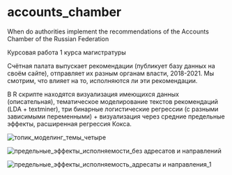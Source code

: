 # accounts_chamber
When do authorities implement the recommendations of the Accounts Chamber of the Russian Federation

Курсовая работа 1 курса магистратуры

Счётная палата выпускает рекомендации (публикует базу данных на своём сайте), отправляет их разным органам власти, 2018-2021. Мы смотрим, что влияет на то, исполняются ли эти рекомендации.

В R скрипте находятся визуализация имеющихся данных (описательная), тематическое моделирование текстов рекомендаций (LDA + textminer), три бинарные логистические регрессии (с разными зависимыми переменными) + визуализация через средние предельные эффекты, расширенная регрессия Кокса.


![топик_моделинг_темы_четыре](https://user-images.githubusercontent.com/101070662/175769341-e00c9111-b8a9-4e79-abd8-e21d3cde8c48.png)

![предельные_эффекты_исполняемости_без адресатов и направлений](https://user-images.githubusercontent.com/101070662/175769346-954b3ad0-a933-4055-9811-47384684338c.png)

![предельные_эффекты_исполняемость_адресаты и направления_1](https://user-images.githubusercontent.com/101070662/175769353-00fd42a6-2578-4750-be22-765d35079383.png)
